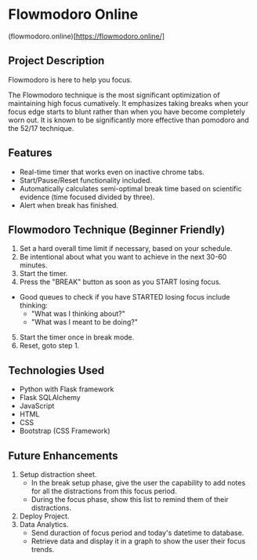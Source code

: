 # Flowmodoro Online

(flowmodoro.online)[https://flowmodoro.online/]

## Project Description

Flowmodoro is here to help you focus. 

The Flowmodoro technique is the most significant optimization of maintaining high focus cumatively. It emphasizes taking breaks when your focus edge starts to blunt rather than when you have become completely worn out. It is known to be significantly more effective than pomodoro and the 52/17 technique. 

## Features
* Real-time timer that works even on inactive chrome tabs.
* Start/Pause/Reset functionality included.
* Automatically calculates semi-optimal break time based on scientific evidence (time focused divided by three).
* Alert when break has finished.

## Flowmodoro Technique (Beginner Friendly)
1. Set a hard overall time limit if necessary, based on your schedule.
2. Be intentional about what you want to achieve in the next 30-60 minutes.
3. Start the timer.
4. Press the "BREAK" button as soon as you START losing focus.
* Good queues to check if you have STARTED losing focus include thinking:
  * "What was I thinking about?"
  * "What was I meant to be doing?"
5. Start the timer once in break mode.
6. Reset, goto step 1.

## Technologies Used
* Python with Flask framework
* Flask SQLAlchemy
* JavaScript
* HTML
* CSS
* Bootstrap (CSS Framework)

## Future Enhancements
1. Setup distraction sheet.
   * In the break setup phase, give the user the capability to add notes for all the distractions from this focus period.
   * During the focus phase, show this list to remind them of their distractions.
2. Deploy Project.
3. Data Analytics.
   * Send duraction of focus period and today's datetime to database.
   * Retrieve data and display it in a graph to show the user their focus trends.
